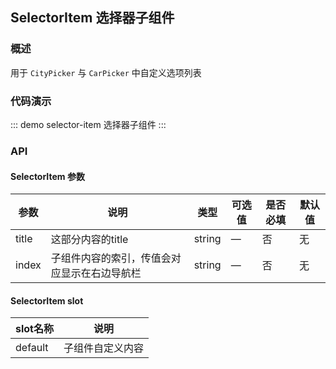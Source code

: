 ## SelectorItem 选择器子组件

### 概述

用于 `CityPicker`  与 `CarPicker` 中自定义选项列表

### 代码演示

::: demo selector-item
选择器子组件
:::

### API

#### SelectorItem 参数
| 参数  | 说明                                   | 类型   | 可选值 | 是否必填 | 默认值 |
|-------|---------------------------------------|--------|--------|-------|--------|
| title | 这部分内容的title                       | string | —     | 否     | 无     |
| index | 子组件内容的索引，传值会对应显示在右边导航栏 | string | —     | 否     | 无     |

#### SelectorItem slot
| slot名称 | 说明                             |
| -------- | -------------------------------- |
| default       | 子组件自定义内容 |
